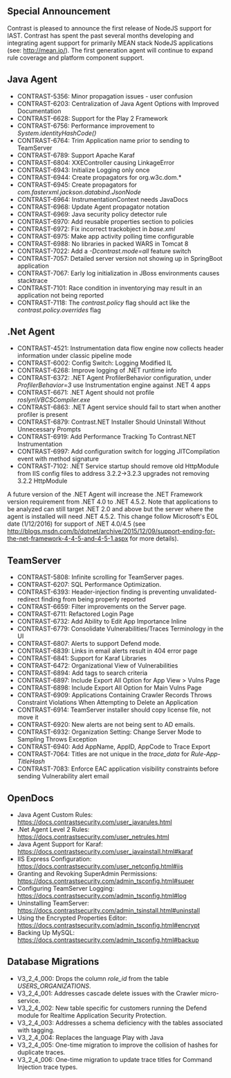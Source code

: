 <!--
title: "Contrast 3.2.4 - January 2016"
description: "Contrast 3.2.4 January 2016"
tags: "3.2.4 January Release Notes"
-->

## Special Announcement

Contrast is pleased to announce the first release of NodeJS support for IAST. Contrast has spent the past several months developing and integrating agent support for primarily MEAN stack NodeJS applications (see: http://mean.io/). The first generation agent will continue to expand rule coverage and platform component support. 

## Java Agent

* CONTRAST-5356: Minor propagation issues - user confusion
* CONTRAST-6203: Centralization of Java Agent Options with Improved Documentation
* CONTRAST-6628: Support for the Play 2 Framework
* CONTRAST-6756: Performance improvement to *System.identityHashCode()*
* CONTRAST-6764: Trim Application name prior to sending to TeamServer
* CONTRAST-6789: Support Apache Karaf
* CONTRAST-6804: XXEController causing LinkageError
* CONTRAST-6943: Initialize Logging only once
* CONTRAST-6944: Create propagators for org.w3c.dom.*
* CONTRAST-6945: Create propagators for *com.fasterxml.jackson.databind.JsonNode*
* CONTRAST-6964: InstrumentationContext needs JavaDocs
* CONTRAST-6968: Update Agent propagator notation
* CONTRAST-6969: Java security policy detector rule
* CONTRAST-6970: Add reusable properties section to policies
* CONTRAST-6972: Fix incorrect trackobject in *base.xml*
* CONTRAST-6975: Make app activity polling time configurable
* CONTRAST-6988: No libraries in packed WARS in Tomcat 8
* CONTRAST-7022: Add a *-Dcontrast.mode=all* feature switch
* CONTRAST-7057: Detailed server version not showing up in SpringBoot application
* CONTRAST-7067: Early log initialization in JBoss environments causes stacktrace
* CONTRAST-7101: Race condition in inventorying may result in an application not being reported
* CONTRAST-7118: The *contrast.policy* flag should act like the *contrast.policy.overrides* flag

## .Net Agent

* CONTRAST-4521: Instrumentation data flow engine now collects header information under classic pipeline mode
* CONTRAST-6002: Config Switch: Logging Modified IL
* CONTRAST-6268: Improve logging of .NET runtime info
* CONTRAST-6372: .NET Agent ProfilerBehavior configuration, under *ProfilerBehavior=3* use Instrumentation engine against .NET 4 apps
* CONTRAST-6671: .NET Agent should not profile *roslyn\VBCSCompiler.exe*
* CONTRAST-6863: .NET Agent service should fail to start when another profiler is present 
* CONTRAST-6879: Contrast.NET Installer Should Uninstall Without Unnecessary Prompts
* CONTRAST-6919: Add Performance Tracking To Contrast.NET Instrumentation
* CONTRAST-6997: Add configuration switch for logging JITCompilation event with method signature
* CONTRAST-7102: .NET Service startup should remove old HttpModule from IIS config files to address 3.2.2->3.2.3 upgrades not removing 3.2.2 HttpModule

A future version of the .NET Agent will increase the .NET Framework version requirement from .NET 4.0 to .NET 4.5.2. Note that applications to be analyzed can still target .NET 2.0 and above but the server where the agent is installed will need .NET 4.5.2. This change follow Microsoft's EOL date (1/12/2016) for support of .NET 4.0/4.5 (see http://blogs.msdn.com/b/dotnet/archive/2015/12/09/support-ending-for-the-net-framework-4-4-5-and-4-5-1.aspx for more details).  


## TeamServer

* CONTRAST-5808: Infinite scrolling for TeamServer pages.
* CONTRAST-6207: SQL Performance Optimization.
* CONTRAST-6393: Header-injection finding is preventing unvalidated-redirect finding from being properly reported
* CONTRAST-6659: Filter improvements on the Server page.
* CONTRAST-6711: Refactored Login Page
* CONTRAST-6732: Add Ability to Edit App Importance Inline
* CONTRAST-6779: Consolidate Vulnerabilities/Traces Terminology in the UI
* CONTRAST-6807: Alerts to support Defend mode.
* CONTRAST-6839: Links in email alerts result in 404 error page
* CONTRAST-6841: Support for Karaf Libraries
* CONTRAST-6472: Organizational View of Vulnerabilities
* CONTRAST-6894: Add tags to search criteria
* CONTRAST-6897: Include Export All Option for App View > Vulns Page
* CONTRAST-6898: Include Export All Option for Main Vulns Page
* CONTRAST-6909: Applications Containing Crawler Records Throws Constraint Violations When Attempting to Delete an Application
* CONTRAST-6914: TeamServer installer should copy license file, not move it
* CONTRAST-6920: New alerts are not being sent to AD emails.
* CONTRAST-6932: Organization Setting: Change Server Mode to Sampling Throws Exception
* CONTRAST-6940: Add AppName, AppID, AppCode to Trace Export
* CONTRAST-7064: Titles are not unique in the *trace_data* for *Rule-App-TitleHash*
* CONTRAST-7083: Enforce EAC application visibility constraints before sending Vulnerability alert email

	
## OpenDocs

* Java Agent Custom Rules: https://docs.contrastsecurity.com/user_javarules.html
* .Net Agent Level 2 Rules: https://docs.contrastsecurity.com/user_netrules.html
* Java Agent Support for Karaf: https://docs.contrastsecurity.com/user_javainstall.html#karaf
* IIS Express Configuration: https://docs.contrastsecurity.com/user_netconfig.html#iis
* Granting and Revoking SuperAdmin Permissions: https://docs.contrastsecurity.com/admin_tsconfig.html#super
* Configuring TeamServer Logging: https://docs.contrastsecurity.com/admin_tsconfig.html#log
* Uninstalling TeamServer: https://docs.contrastsecurity.com/admin_tsinstall.html#uninstall
* Using the Encrypted Properties Editor: https://docs.contrastsecurity.com/admin_tsconfig.html#encrypt
* Backing Up MySQL: https://docs.contrastsecurity.com/admin_tsconfig.html#backup


## Database Migrations

* V3_2_4_000: Drops the column *role_id* from the table *USERS_ORGANIZATIONS*.
* V3_2_4_001: Addresses cascade delete issues with the Crawler micro-service.
* V3_2_4_002: New table specific for customers running the Defend module for Realtime Application Security Protection.
* V3_2_4_003: Addresses a schema deficiency with the tables associated with tagging.
* V3_2_4_004: Replaces the language Play with Java
* V3_2_4_005: One-time migration to improve the collision of hashes for duplicate traces.
* V3_2_4_006: One-time migration to update trace titles for Command Injection trace types. 
